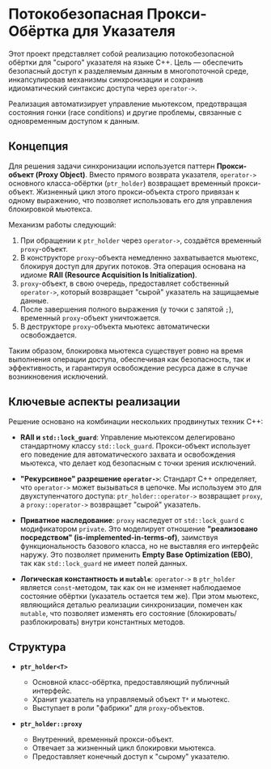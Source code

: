 # Потокобезопасная Прокси-Обёртка для Указателя

Этот проект представляет собой реализацию потокобезопасной обёртки для "сырого" указателя на языке C++. Цель — обеспечить безопасный доступ к разделяемым данным в многопоточной среде, инкапсулировав механизмы синхронизации и сохранив идиоматический синтаксис доступа через `operator->`.

Реализация автоматизирует управление мьютексом, предотвращая состояния гонки (race conditions) и другие проблемы, связанные с одновременным доступом к данным.

## Концепция

Для решения задачи синхронизации используется паттерн **Прокси-объект (Proxy Object)**. Вместо прямого возврата указателя, `operator->` основного класса-обёртки (`ptr_holder`) возвращает временный прокси-объект. Жизненный цикл этого прокси-объекта строго привязан к одному выражению, что позволяет использовать его для управления блокировкой мьютекса.

Механизм работы следующий:
1.  При обращении к `ptr_holder` через `operator->`, создаётся временный `proxy`-объект.
2.  В конструкторе `proxy`-объекта немедленно захватывается мьютекс, блокируя доступ для других потоков. Эта операция основана на идиоме **RAII (Resource Acquisition Is Initialization)**.
3.  `proxy`-объект, в свою очередь, предоставляет собственный `operator->`, который возвращает "сырой" указатель на защищаемые данные.
4.  После завершения полного выражения (у точки с запятой `;`), временный `proxy`-объект уничтожается.
5.  В деструкторе `proxy`-объекта мьютекс автоматически освобождается.

Таким образом, блокировка мьютекса существует ровно на время выполнения операции доступа, обеспечивая как безопасность, так и эффективность, и гарантируя освобождение ресурса даже в случае возникновения исключений.

## Ключевые аспекты реализации

Решение основано на комбинации нескольких продвинутых техник C++:

-   **RAII и `std::lock_guard`**: Управление мьютексом делегировано стандартному классу `std::lock_guard`. Прокси-объект использует его поведение для автоматического захвата и освобождения мьютекса, что делает код безопасным с точки зрения исключений.

-   **"Рекурсивное" разрешение `operator->`**: Стандарт C++ определяет, что `operator->` может вызываться в цепочке. Мы используем это для двухступенчатого доступа: `ptr_holder::operator->` возвращает `proxy`, а `proxy::operator->` возвращает "сырой" указатель.

-   **Приватное наследование**: `proxy` наследует от `std::lock_guard` с модификатором `private`. Это моделирует отношение **"реализовано посредством" (is-implemented-in-terms-of)**, заимствуя функциональность базового класса, но не выставляя его интерфейс наружу. Это позволяет применить **Empty Base Optimization (EBO)**, так как `std::lock_guard` не имеет полей данных.

-   **Логическая константность и `mutable`**: `operator->` в `ptr_holder` является `const`-методом, так как он не изменяет наблюдаемое состояние обёртки (указатель остается тем же). При этом мьютекс, являющийся деталью реализации синхронизации, помечен как `mutable`, что позволяет изменять его состояние (блокировать/разблокировать) внутри константных методов.

## Структура

-   **`ptr_holder<T>`**
    -   Основной класс-обёртка, предоставляющий публичный интерфейс.
    -   Хранит указатель на управляемый объект `T*` и мьютекс.
    -   Выступает в роли "фабрики" для `proxy`-объектов.

-   **`ptr_holder::proxy`**
    -   Внутренний, временный прокси-объект.
    -   Отвечает за жизненный цикл блокировки мьютекса.
    -   Предоставляет конечный доступ к "сырому" указателю.